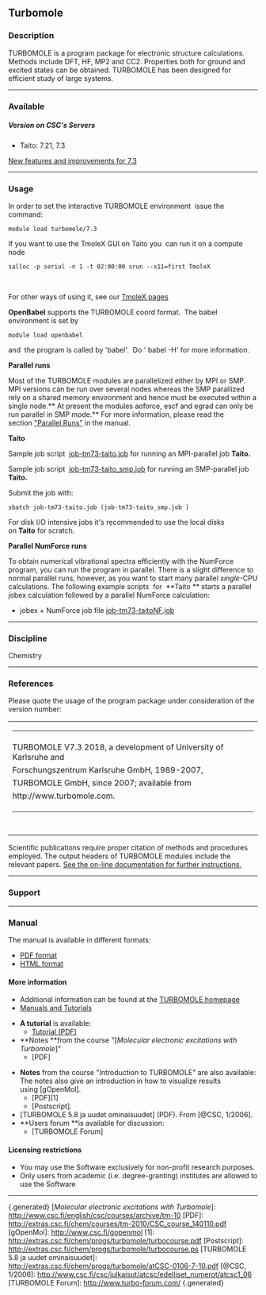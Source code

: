 ## Turbomole

### Description

TURBOMOLE is a program package for electronic structure calculations.
Methods include DFT, HF, MP2 and CC2. Properties both for ground and
excited states can be obtained. TURBOMOLE has been designed for
efficient study of large systems.

------------------------------------------------------------------------

### Available

##### Version on CSC's Servers

-   Taito: 7.21, 7.3

[New features and improvements for 7.3]

------------------------------------------------------------------------

### Usage

In order to set the interactive TURBOMOLE environment  issue the 
command:

`module load turbomole/7.3 `

If you want to use the TmoleX GUI on Taito you  can run it on a compute
node

`salloc -p serial -n 1 -t 02:00:00 srun --x11=first TmoleX`

 

For other ways of using it, see our [TmoleX pages]

**OpenBabel** supports the TURBOMOLE coord format.  The babel
environment is set by

`module load openbabel`

and  the program is called by 'babel'.  Do ' babel -H' for more
information.

**Parallel runs**

Most of the TURBOMOLE modules are parallelized either by MPI or SMP. MPI
versions can be run over several nodes whereas the SMP parallized rely
on a shared memory environment and hence must be executed within a
single node.** At present the modules aoforce, escf and egrad can only
be run parallel in SMP mode.** For more information, please read the
section ["Parallel Runs"] in the manual.

**Taito**

Sample job script  [job-tm73-taito.job] for running an MPI-parallel job
**Taito.**

Sample job script  [job-tm73-taito\_smp.job] for running an SMP-parallel
job **Taito.**  
  
Submit the job with:

`sbatch job-tm73-taito.job (job-tm73-taito_smp.job )`

For disk I/O intensive jobs it's recommended to use the local disks
on **Taito** for scratch. 

**Parallel NumForce runs**

To obtain numerical vibrational spectra efficiently with the NumForce
program, you can run the program in parallel. There is a slight
difference to normal parallel runs, however, as you want to start many
parallel *single*-CPU calculations. The following example scripts 
for  **Taito ** starts a parallel jobex calculation followed by a
parallel NumForce calculation:

-   jobex + NumForce job file [job-tm73-taitoNF.job]

------------------------------------------------------------------------

### Discipline

Chemistry  

------------------------------------------------------------------------

### References

Please quote the usage of the program package under consideration of the
version number:

<table>
<tbody>
<tr class="odd">
<td><hr /></td>
</tr>
<tr class="even">
<td>TURBOMOLE V7.3 2018, a development of University of Karlsruhe and</td>
</tr>
<tr class="odd">
<td>Forschungszentrum Karlsruhe GmbH, 1989-2007,</td>
</tr>
<tr class="even">
<td>TURBOMOLE GmbH, since 2007; available from</td>
</tr>
<tr class="odd">
<td><span class="ectt-1095">http://www.turbomole.com. </span></td>
</tr>
<tr class="even">
<td><hr /></td>
</tr>
<tr class="odd">
<td> </td>
</tr>
</tbody>
</table>

Scientific publications require proper citation of methods and
procedures employed. The output headers of TURBOMOLE modules include the
relevant papers. [See the on-line documentation for further
instructions.]

------------------------------------------------------------------------

### Support

------------------------------------------------------------------------

### Manual

The manual is available in different formats:

-   [PDF format]
-   [HTML format][See the on-line documentation for further
    instructions.]

#### More information

-   Additional information can be found at the [TURBOMOLE homepage]
-   [Manuals and Tutorials]

<!-- -->

-   **A tutorial** is available:
    -   [Tutorial (PDF)]
-   **Notes **from the course "[*Molecular electronic excitations with
    Turbomole*]"
    -   [PDF]

<!-- -->

-   **Notes** from the course "Introduction to TURBOMOLE" are also
    available: The notes also give an introduction in how to visualize
    results using [gOpenMol].
    -   [PDF][1]
    -   [Postscript].
-   [TURBOMOLE 5.8 ja uudet ominaisuudet] (PDF). From [@CSC, 1/2006].
-   **Users forum **is available for discussion:
    -   [TURBOMOLE Forum]

#### Licensing restrictions

-   You may use the Software exclusively for non-profit research
    purposes.
-   Only users from academic (i.e. degree-granting) institutes are
    allowed to use the Software

------------------------------------------------------------------------

  [New features and improvements for 7.3]: http://www.turbomole-gmbh.com/release-notes.html
  [TmoleX pages]: https://research.csc.fi/-/tmolex
  ["Parallel Runs"]: http://www.turbomole-gmbh.com/manuals/version_7_3/DOK/DOKse9.html#x16-220003.2
  [job-tm73-taito.job]: https://extras.csc.fi/chem/progs/turbomole/job-tm73-taito.job
  [job-tm73-taito\_smp.job]: https://extras.csc.fi/chem/progs/turbomole/job-tm73-taito_smp.job
  [job-tm73-taitoNF.job]: http://extras.csc.fi/chem/progs/turbomole/job-tm73-taitoNF.job
  [See the on-line documentation for further instructions.]: http://www.turbomole-gmbh.com/manuals/version_7_3/DOK/DOK.html
  [PDF format]: http://www.cosmologic-services.de/downloads/TM73-documentation/TM73-documentation.pdf
  [TURBOMOLE homepage]: http://www.cosmologic.de/turbomole.html
  [Manuals and Tutorials]: http://www.cosmologic.de/turbomole/support-download/documentation-how-to.html
  [Tutorial (PDF)]: http://www.turbomole-gmbh.com/manuals/version_6_6/Turbomole_Tutorial_6-6.pdf
  {.generated}
  [*Molecular electronic excitations with Turbomole*]: http://www.csc.fi/english/csc/courses/archive/tm-10
  [PDF]: http://extras.csc.fi/chem/courses/tm-2010/CSC_course_140110.pdf
  [gOpenMol]: http://www.csc.fi/gopenmol
  [1]: http://extras.csc.fi/chem/progs/turbomole/turbocourse.pdf
  [Postscript]: http://extras.csc.fi/chem/progs/turbomole/turbocourse.ps
  [TURBOMOLE 5.8 ja uudet ominaisuudet]: http://extras.csc.fi/chem/progs/turbomole/atCSC-0106-7-10.pdf
  [@CSC, 1/2006]: http://www.csc.fi/csc/julkaisut/atcsc/edelliset_numerot/atcsc1_06
  [TURBOMOLE Forum]: http://www.turbo-forum.com/ {.generated}
